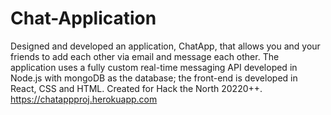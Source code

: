 # Chat-Application
Designed and developed an application, ChatApp, that allows you and your friends to add each other via email and message each other. The application uses a fully custom real-time messaging API developed in Node.js with mongoDB as the database; the front-end is developed in React, CSS and HTML. Created for Hack the North 20220++. https://chatappproj.herokuapp.com
